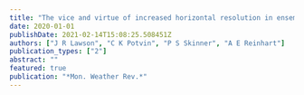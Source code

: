 ```yaml
---
title: "The vice and virtue of increased horizontal resolution in ensemble forecasts of tornadic thunderstorms in low-CAPE, high-shear environments"
date: 2020-01-01
publishDate: 2021-02-14T15:08:25.508451Z
authors: ["J R Lawson", "C K Potvin", "P S Skinner", "A E Reinhart"]
publication_types: ["2"]
abstract: ""
featured: true
publication: "*Mon. Weather Rev.*"
---
```


